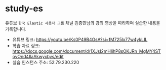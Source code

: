 # study-es
유튜브 `한국 Elastic 사용자 그룹` 채널 김종민님의 강의 영상을 따라하며 실습한 내용을 기록합니다.
- 유튜브 링크: https://youtu.be/Ks0P49B4OsA?si=fM725lx77w4ykLIL
- 학습 자료 링크: https://docs.google.com/document/d/1XJsI2mHlihP8sOKJRn_MgMY4STovOnd4IlaAkwyxbys/edit
- 실습 인스턴스 주소: 52.79.230.220
